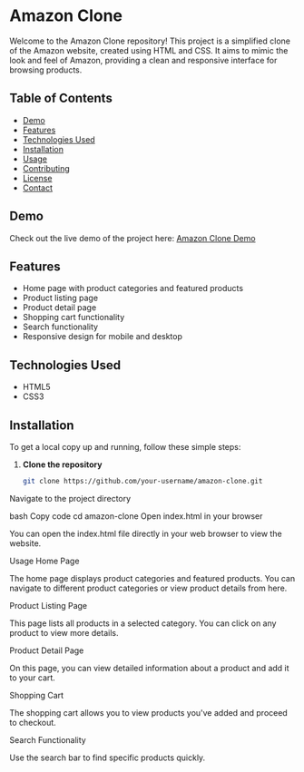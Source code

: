 # Amazon Clone

Welcome to the Amazon Clone repository! This project is a simplified clone of the Amazon website, created using HTML and CSS. It aims to mimic the look and feel of Amazon, providing a clean and responsive interface for browsing products.

## Table of Contents

- [Demo](#demo)
- [Features](#features)
- [Technologies Used](#technologies-used)
- [Installation](#installation)
- [Usage](#usage)
- [Contributing](#contributing)
- [License](#license)
- [Contact](#contact)

## Demo

Check out the live demo of the project here: [Amazon Clone Demo](http://example.com)

## Features

- Home page with product categories and featured products
- Product listing page
- Product detail page
- Shopping cart functionality
- Search functionality
- Responsive design for mobile and desktop

## Technologies Used

- HTML5
- CSS3

## Installation

To get a local copy up and running, follow these simple steps:

1. **Clone the repository**

   ```bash
   git clone https://github.com/your-username/amazon-clone.git
Navigate to the project directory

bash
Copy code
cd amazon-clone
Open index.html in your browser

You can open the index.html file directly in your web browser to view the website.

Usage
Home Page

The home page displays product categories and featured products. You can navigate to different product categories or view product details from here.

Product Listing Page

This page lists all products in a selected category. You can click on any product to view more details.

Product Detail Page

On this page, you can view detailed information about a product and add it to your cart.

Shopping Cart

The shopping cart allows you to view products you've added and proceed to checkout.

Search Functionality

Use the search bar to find specific products quickly.
